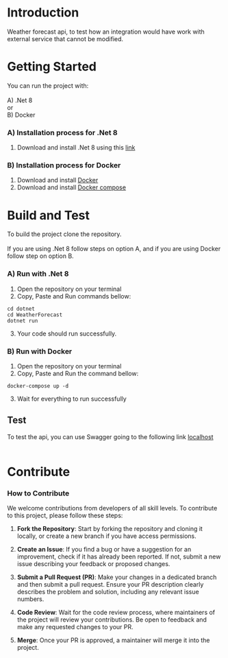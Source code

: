 # Introduction
Weather forecast api, to test how an integration would have work with external service that cannot be modified.
# Getting Started
You can run the project with:
<br /><br />
A) .Net 8
<br />
or
<br />
B) Docker


### A) Installation process for .Net 8
1.	Download and install .Net 8 using this [link](https://dotnet.microsoft.com/en-us/download/dotnet/8.0)

### B) Installation process for Docker
1.	Download and install [Docker](https://docs.docker.com/engine/install/)
2. Download and install [Docker compose](https://docs.docker.com/compose/install/)

# Build and Test
To build the project clone the repository.
<br />
<br />
If you are using .Net 8 follow steps on option A, and if you are using Docker follow step on option B.

### A) Run with .Net 8

1. Open the repository on your terminal
2. Copy, Paste and Run commands bellow:


```
cd dotnet
cd WeatherForecast
dotnet run
```

3. Your code should run successfully.

### B) Run with Docker
1. Open the repository on your terminal
2. Copy, Paste and Run the command bellow:

```
docker-compose up -d
```

3. Wait for everything to run successfully


## Test
To test the api, you can use Swagger going to the following link [localhost](http://localhost:5074/swagger/index.html)
<br /><br />

# Contribute
### How to Contribute

We welcome contributions from developers of all skill levels. To contribute to this project, please follow these steps:

1. **Fork the Repository**: Start by forking the repository and cloning it locally, or create a new branch if you have access permissions.

2. **Create an Issue**: If you find a bug or have a suggestion for an improvement, check if it has already been reported. If not, submit a new issue describing your feedback or proposed changes.

3. **Submit a Pull Request (PR)**: Make your changes in a dedicated branch and then submit a pull request. Ensure your PR description clearly describes the problem and solution, including any relevant issue numbers.

4. **Code Review**: Wait for the code review process, where maintainers of the project will review your contributions. Be open to feedback and make any requested changes to your PR.

5. **Merge**: Once your PR is approved, a maintainer will merge it into the project.
